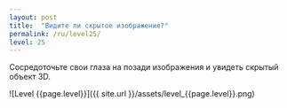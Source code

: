 ```yaml
---
layout: post
title:  "Видите ли скрытое изображение?"
permalink: /ru/level25/
level: 25
---
```

Сосредоточьте свои глаза на позади изображения и увидеть скрытый объект 3D.

![Level {{page.level}}]({{ site.url }}/assets/level_{{page.level}}.png)